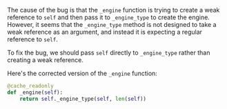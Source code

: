 The cause of the bug is that the `_engine` function is trying to create a weak reference to `self` and then pass it to `_engine_type` to create the engine. However, it seems that the `_engine_type` method is not designed to take a weak reference as an argument, and instead it is expecting a regular reference to `self`.

To fix the bug, we should pass `self` directly to `_engine_type` rather than creating a weak reference.

Here's the corrected version of the `_engine` function:

```python
@cache_readonly
def _engine(self):
    return self._engine_type(self, len(self))
```
